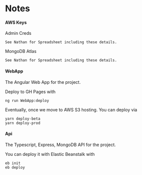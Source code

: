 # Notes

#### AWS Keys

Admin Creds

```
See Nathan for Spreadsheet including these details.
```

MongoDB Atlas

```
See Nathan for Spreadsheet including these details.
```

#### WebApp

The Angular Web App for the project.

Deploy to GH Pages with

```
ng run WebApp:deploy
```

Eventually, once we move to AWS S3 hosting. You can deploy via

```
yarn deploy-beta
yarn deploy-prod
```

#### Api

The Typescript, Express, MongoDB API for the project.

You can deploy it with Elastic Beanstalk with

```
eb init
eb deploy
```
